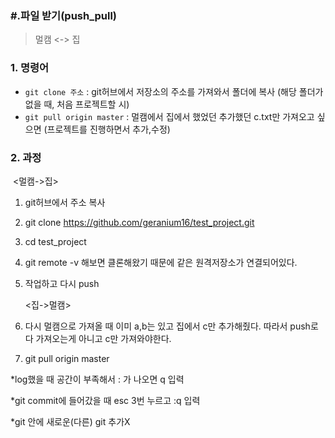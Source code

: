 ### #.파일 받기(push_pull)

> 멀캠 <-> 집

### 1. 명령어

- `git clone 주소` : git허브에서 저장소의 주소를 가져와서 폴더에 복사  (해당 폴더가 없을 때, 처음 프로젝트할 시) 
- `git pull origin master` : 멀캠에서 집에서 했었던 추가했던 c.txt만 가져오고 싶으면 (프로젝트를 진행하면서 추가,수정)

### 2. 과정

​	<멀캠->집>

1. git허브에서 주소 복사

2. git clone https://github.com/geranium16/test_project.git

3. cd test_project

4. git remote -v 해보면 클론해왔기 때문에 같은 원격저장소가 연결되어있다.

5. 작업하고 다시 push

   <집->멀캠>

6. 다시 멀캠으로 가져올 때 이미 a,b는 있고 집에서 c만 추가해줬다. 따라서 push로 다 가져오는게 아니고 c만 가져와야한다.

7. git pull origin master



*log했을 때 공간이 부족해서 : 가 나오면 q 입력

*git commit에 들어갔을 때 esc 3번 누르고 :q 입력

*git 안에 새로운(다른) git 추가X